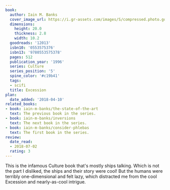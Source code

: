 ```yaml
---
book:
  author: Iain M. Banks
  cover_image_url: https://i.gr-assets.com/images/S/compressed.photo.goodreads.com/books/1288930712l/12013._SX98_.jpg
  dimensions:
    height: 20.0
    thickness: 2.8
    width: 10.2
  goodreads: '12013'
  isbn10: '0553575376'
  isbn13: '9780553575378'
  pages: 512
  publication_year: '1996'
  series: Culture
  series_position: '5'
  spine_color: '#c19b41'
  tags:
  - scifi
  title: Excession
plan:
  date_added: '2018-04-10'
related_books:
- book: iain-m-banks/the-state-of-the-art
  text: The previous book in the series.
- book: iain-m-banks/inversions
  text: The next book in the series.
- book: iain-m-banks/consider-phlebas
  text: The first book in the series.
review:
  date_read:
  - 2018-07-02
  rating: 3
---
```


This is the infamous Culture book that's mostly ships talking. Which is not the part I disliked, the ships and their story were cool! But the humans were terribly one-dimensional and felt lazy, which distracted me from the cool Excession and nearly-as-cool intrigue.
